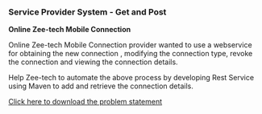 ### Service Provider System - Get and Post
**Online Zee-tech Mobile Connection**

Online Zee-tech Mobile Connection provider wanted to use a webservice for obtaining the new connection , modifying the connection type, revoke the connection and viewing the connection details. 

Help Zee-tech to automate the above process by developing Rest Service using Maven to add and retrieve the connection details.

[Click here to download the problem statement](https://cognizant.tekstac.com/mod/vpl/viewfile.php/231730/mod_vpl/intro/Service%20Provider%20Automation_v1.docx?time=1679897752386)

